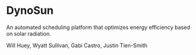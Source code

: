 # DynoSun
An automated scheduling platform that optimizes energy efficiency based on solar radiation.

Will Huey, Wyatt Sullivan, Gabi Castro, Justin Tien-Smith
